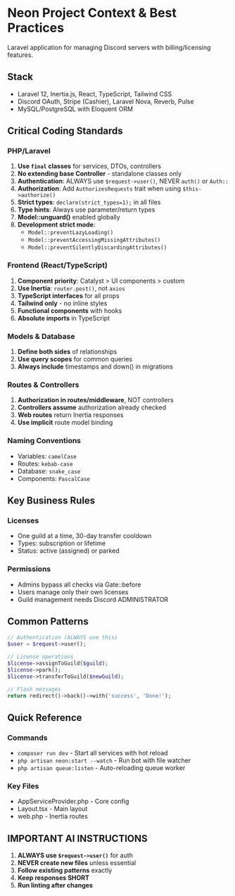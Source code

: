 # Neon Project Context & Best Practices

Laravel application for managing Discord servers with billing/licensing features.

## Stack
- Laravel 12, Inertia.js, React, TypeScript, Tailwind CSS
- Discord OAuth, Stripe (Cashier), Laravel Nova, Reverb, Pulse
- MySQL/PostgreSQL with Eloquent ORM

## Critical Coding Standards

### PHP/Laravel
1. **Use `final` classes** for services, DTOs, controllers
2. **No extending base Controller** - standalone classes only
3. **Authentication**: ALWAYS use `$request->user()`, NEVER `auth()` or `Auth::`
4. **Authorization**: Add `AuthorizesRequests` trait when using `$this->authorize()`
5. **Strict types**: `declare(strict_types=1);` in all files
6. **Type hints**: Always use parameter/return types
7. **Model::unguard()** enabled globally
8. **Development strict mode**:
   - `Model::preventLazyLoading()`
   - `Model::preventAccessingMissingAttributes()`
   - `Model::preventSilentlyDiscardingAttributes()`

### Frontend (React/TypeScript)
1. **Component priority**: Catalyst > UI components > custom
2. **Use Inertia**: `router.post()`, not `axios`
3. **TypeScript interfaces** for all props
4. **Tailwind only** - no inline styles
5. **Functional components** with hooks
6. **Absolute imports** in TypeScript

### Models & Database
1. **Define both sides** of relationships
2. **Use query scopes** for common queries
3. **Always include** timestamps and down() in migrations

### Routes & Controllers
1. **Authorization in routes/middleware**, NOT controllers
2. **Controllers assume** authorization already checked
3. **Web routes** return Inertia responses
4. **Use implicit** route model binding

### Naming Conventions
- Variables: `camelCase`
- Routes: `kebab-case`
- Database: `snake_case`
- Components: `PascalCase`

## Key Business Rules

### Licenses
- One guild at a time, 30-day transfer cooldown
- Types: subscription or lifetime
- Status: active (assigned) or parked

### Permissions
- Admins bypass all checks via Gate::before
- Users manage only their own licenses
- Guild management needs Discord ADMINISTRATOR

## Common Patterns

```php
// Authentication (ALWAYS use this)
$user = $request->user();

// License operations
$license->assignToGuild($guild);
$license->park();
$license->transferToGuild($newGuild);

// Flash messages
return redirect()->back()->with('success', 'Done!');
```

## Quick Reference

### Commands
- `composer run dev` - Start all services with hot reload
- `php artisan neon:start --watch` - Run bot with file watcher
- `php artisan queue:listen` - Auto-reloading queue worker

### Key Files
- AppServiceProvider.php - Core config
- Layout.tsx - Main layout
- web.php - Inertia routes

## IMPORTANT AI INSTRUCTIONS
1. **ALWAYS use `$request->user()`** for auth
2. **NEVER create new files** unless essential
3. **Follow existing patterns** exactly
4. **Keep responses SHORT**
5. **Run linting after changes**
